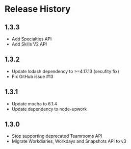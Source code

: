 # Release History

## 1.3.3
* Add Specialties API
* Add Skills V2 API

## 1.3.2
* Update lodash dependency to >=4.17.13 (secufity fix)
* Fix GitHub issue #13

## 1.3.1
* Update mocha to 6.1.4
* Update dependency to node-upwork

## 1.3.0
* Stop supporting deprecated Teamrooms API
* Migrate Workdiaries, Workdays and Snapshots API to v3
